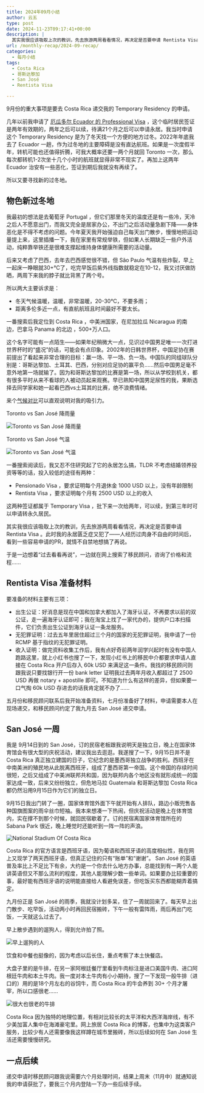 ```yaml
---
title: 2024年09月小结
author: 云五
type: post
date: 2024-11-23T09:17:41+00:00
description: |
  其实我很应该吸取上次的教训，先去旅游两周看看情况，再决定是否要申请 Rentista Visa 。此时我的永居匮乏症又犯了——人经历过肉身不自由的时间后，看到一些容易申请的PR，就情不自禁地想搞了再说。于是一边想着“过去看看再说”，一边就在网上搜索了移民顾问，咨询了价格和流程……
url: /monthly-recap/2024-09-recap/
categories:
  - 每月小结
tags:
  - Costa Rica
  - 哥斯达黎加
  - San José
  - Rentista Visa

---
```


9月份的重大事项是要去 Costa Rica 递交我的 Temporary Residency 的申请。

几年以前我申请了 [厄瓜多尔 Ecuador 的 Professional Visa](/roam/ecuador-professional-visa-application/) ，这个临时居民签证是两年有效期的，两年之后可以续，待满21个月之后可以申请永居。我当时申请这个 Temporary Residency 是为了冬天找一个方便的地方过冬。2022年年底我去了 Ecuador 一趟，作为过冬地的主要障碍是没有直达航班。如果是一次度假半年，转机可能也还值得折腾，可我大概率还要一两个月就回 Toronto 一次，那么每次都转机1-2次坐十几个小时的航班就显得非常不现实了。再加上这两年 Ecuador 治安有一些恶化，签证到期后我就没有再续了。

所以又要寻找新的过冬地。

## 物色新过冬地

我最初的想法是去葡萄牙 Portugal ，但它们那里冬天的温度还是有一些冷，天冷之后人不愿意出门，而我又完全是居家办公，不出门之后活动量急剧下降——身体恶化是不得不考虑的问题。今年夏天我开始强迫自己每天出门散步，慢慢地把运动量提上来，这里插播一下，我在家里有常规举铁，但如果人长期缺乏一些户外活动，纯粹靠举铁还是很难支撑起维持身体健康所需要的活动量。

后来又考虑了巴西，去年去巴西感觉很不错，但 São Paulo 气温有些炸裂，早上一起床一睁眼就30+°C了，吃完早饭后紫外线指数就稳定在10-12，我又讨厌做防晒，两周下来我的脖子就比背黑了两个号。

所以两大主要诉求是：
- 冬天气候温暖，温暖，非常温暖，20-30°C，不要多雨；
- 距离多伦多近一点，有直航航班且时间最好不要太长。

一番搜索后我定位到 Costa Rica ，中美洲国家，在尼加拉瓜 Nicaragua 的南边，巴拿马 Panama 的北边 ，500+万人口。

这个名字可能有一点陌生——如果年纪稍微大一点，见识过中国男足唯一一次打进世界杯时的“盛况”的话，可能会有点印象。2002年的日韩世界杯，中国足协在赛前提出了看起来非常合理的目标：赢一场、平一场、负一场。中国队的同组球队分别是：哥斯达黎加、土耳其、巴西，分别对应足协的赢平负……然后中国男足毫不意外地第一场就输了。因为和哥斯达黎加的比赛是第一场，所以从学校到机关，都有很多平时从来不看球的人被动员起来观赛。早已熟知中国男足尿性的我，果断选择去同学家和她一起看巴西vs土耳其的比赛，绝不浪费情绪。

来个[气候对比](https://weatherspark.com/compare/y/19863~15463/Comparison-of-the-Average-Weather-in-Toronto-and-San-Jos%C3%A9)可以直观说明对我的吸引力。

Toronto vs San José 降雨量

![Toronto vs San José 降雨量](https://media.go5.dev/go5media/media_attachments/files/113/534/170/607/442/157/original/05140dca796572ed.png)


Toronto vs San José 气温

![Toronto vs San José 气温](https://media.go5.dev/go5media/media_attachments/files/113/534/170/621/517/893/original/6d39b4a04869f6b4.png)


一番搜索阅读后，我又忍不住研究起了它的永居怎么搞，TLDR 不考虑结婚领养投资等等的话，投入较低的途径有两种：
 
- Pensionado Visa ，要求证明每个月退休金 1000 USD 以上，没有年龄限制
- Rentista Visa ，要求证明每个月有 2500 USD 以上的收入

这两种签证都属于 Temporary Visa ，批下来一次给两年，可以续，到第三年时可以申请转永久居民。

其实我很应该吸取上次的教训，先去旅游两周看看情况，再决定是否要申请 Rentista Visa 。此时我的永居匮乏症又犯了——人经历过肉身不自由的时间后，看到一些容易申请的PR，就情不自禁地想搞了再说。

于是一边想着“过去看看再说”，一边就在网上搜索了移民顾问，咨询了价格和流程……


## Rentista Visa 准备材料

要准备的材料主要有三项：

- 出生公证：好消息是现在中国和加拿大都加入了海牙认证，不再要求以前的双公证，走一遍海牙认证即可；我在淘宝上找了一家代办的，提供户口本扫描件，它们负责出生公证到海牙认证一条龙服务。
- 无犯罪证明：过去五年里居住超过三个月的国家的无犯罪证明，我申请了一份 RCMP 基于指纹的无犯罪证明。
- 收入证明：做完资料收集工作后，我有点好奇前两年润学兴起时有没有中国人跑路这里，就上小红书也搜了一下，发现小红书上的移民中介都要求申请人直接在 Costa Rica 开户后存入 60k USD 来满足这一条件。我找的移民顾问则跟我说只要找银行开一份 bank letter 证明我过去两年月收入都超过了 2500 USD 再做 notary + apostille 即可。不知道为什么有这样的差异，但如果要一口气掏 60k USD 存进去的话我肯定就不办了……

五月份和移民顾问联系后我开始准备资料，七月份准备好了材料，申请需要本人在现场递交，和移民顾问约定了我九月去 San José 递交申请。

## San José 一周

我是 9月14日到的 San José，订的民宿老板跟我说明天是独立日，晚上在国家体育馆会有很大型的庆祝活动，建议我出去逛逛。我遂搜了一下，9月15日并不是 Costa Rica 真正独立建国的日子，它纪念的是墨西哥独立战争的胜利。西班牙在中南美洲的殖民地从此脱离西班牙，组成了墨西哥第一帝国。这个帝国的存续时间很短，之后又组成了中美洲联邦共和国，因为联邦内各个地区没有就形成统一的国家达成一致，后来又纷纷独立，但危地马拉 Guatemala 和哥斯达黎加 Costa Rica 都仍然沿用9月15日作为它们的独立日。

9月15日我出门转了一圈，国家体育馆外面下午就开始有人排队，路边小贩兜售各种国旗图案的雨伞丝巾短袖。我本来想凑一下热闹，但庆祝活动是晚上在体育馆内，实在撑不到那个时候，就回民宿歇着了。订的民宿离国家体育馆所在的 Sabana Park 很近，晚上睡觉时还能听到一阵一阵的声浪。

![National Stadium Of Costa Rica](https://media.go5.dev/go5media/media_attachments/files/113/534/195/244/033/682/original/bb4157ccb69bdfea.jpg)


Costa Rica 的官方语言是西班牙语，因为葡语和西班牙语的高度相似性，我在网上又现学了两天西班牙语，但真正记住的只有“账单”和“谢谢”。 San José 的英语普及率比上不足比下有余，大约是一个你去什么地方办事，总能找到有一两个人能讲英语但又不那么流利的程度，其他人能理解少数一些单词。如果要办比较重要的事，最好能有西班牙语的说明能直接给人看避免误差，但吃饭买东西都能糊弄着搞定。

九月份正是 San José 的雨季，我就没计划多呆，住了一周就回来了。每天早上出门散步、吃早饭，活动两小时再回民宿搬砖，下午一般有雷阵雨，雨后再出门吃饭，一天就这么过去了。

早上散步遇到的遛狗人，得到允许拍了照。

![早上遛狗的人](https://media.go5.dev/go5media/media_attachments/files/113/534/198/567/772/744/original/1b48fc6ca8bd8ff8.jpg)

饮食和中餐也挺像的，因为考虑以后长住，重点考察了本土快餐店。

大盘子里的是牛排，在另一家阿根廷餐厅里看到牛肉标注是进口美国牛肉、进口阿根廷牛肉和本土牛肉。我一度对本土牛肉有小小期待，搜了一下发现一般牛排（进口的）用的是18个月左右的谷饲牛，而 Costa Rica 的牛会养到 30+ 个月才屠宰，所以口感很老……

![很大也很老的牛排](https://media.go5.dev/go5media/media_attachments/files/113/534/204/934/140/698/original/a1afc5368f6cfbb9.jpg)

Costa Rica 因为独特的地理位置，有相对比较长的太平洋和大西洋海岸线，有不少美加富人集中在海滩豪宅里。网上旅居 Costa Rica 的博客，也集中为这类客户服务，比较少有人还需要像我这样蹲在城市里搬砖，所以后续如何在 San José 生活还需要慢慢研究。


## 一点后续

递交申请时移民顾问跟我说需要六个月处理时间，结果上周末（11月中）就通知说我的申请获批了，要我三个月内登陆一下办一些后续手续。





